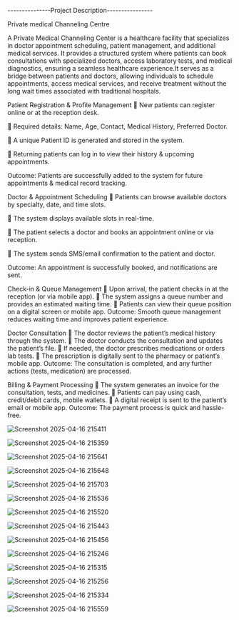 ---------------Project Description----------------

Private medical Channeling Centre

A Private Medical Channeling Center is a healthcare facility that specializes in doctor appointment scheduling, patient management, and additional medical services. It provides a structured system where patients can book consultations with specialized doctors, access laboratory tests, and medical diagnostics, ensuring a seamless healthcare experience.It serves as a bridge between patients and doctors, allowing individuals to schedule appointments, access medical services, and receive treatment without the long wait times associated with traditional hospitals.

Patient Registration & Profile Management
🔹 New patients can register online or at the reception desk.

🔹 Required details: Name, Age, Contact, Medical History, Preferred Doctor.

🔹 A unique Patient ID is generated and stored in the system.

🔹 Returning patients can log in to view their history & upcoming appointments.

 Outcome: Patients are successfully added to the system for future appointments & medical record tracking.

Doctor & Appointment Scheduling
🔹 Patients can browse available doctors by specialty, date, and time slots.

🔹 The system displays available slots in real-time.

🔹 The patient selects a doctor and books an appointment online or via reception.

🔹 The system sends SMS/email confirmation to the patient and doctor.

 Outcome: An appointment is successfully booked, and notifications are sent.

Check-in & Queue Management
🔹 Upon arrival, the patient checks in at the reception (or via mobile app).
🔹 The system assigns a queue number and provides an estimated waiting time.
🔹 Patients can view their queue position on a digital screen or mobile app.
 Outcome: Smooth queue management reduces waiting time and improves patient experience.

Doctor Consultation
🔹 The doctor reviews the patient’s medical history through the system.
🔹 The doctor conducts the consultation and updates the patient’s file.
🔹 If needed, the doctor prescribes medications or orders lab tests.
🔹 The prescription is digitally sent to the pharmacy or patient’s mobile app.
 Outcome: The consultation is completed, and any further actions (tests, medication) are processed.

Billing & Payment Processing
🔹 The system generates an invoice for the consultation, tests, and medicines.
🔹 Patients can pay using cash, credit/debit cards, mobile wallets.
🔹 A digital receipt is sent to the patient’s email or mobile app.
 Outcome: The payment process is quick and hassle-free.

![Screenshot 2025-04-16 215411](https://github.com/user-attachments/assets/4b0eb81b-ab2d-4850-a62c-0731d993b899)

![Screenshot 2025-04-16 215359](https://github.com/user-attachments/assets/20a03b00-2443-4f84-9e1f-b73c19dbcada)

![Screenshot 2025-04-16 215641](https://github.com/user-attachments/assets/435219e3-6cdf-4b32-b536-f81a01548058)

![Screenshot 2025-04-16 215648](https://github.com/user-attachments/assets/ee47f9a0-153d-4bb8-ad0e-31d9fcd27644)

![Screenshot 2025-04-16 215703](https://github.com/user-attachments/assets/66957940-1385-44a5-8952-50975b9600a3)

![Screenshot 2025-04-16 215536](https://github.com/user-attachments/assets/e4bfed27-e96c-48b7-bf98-9ea10044f44f)

![Screenshot 2025-04-16 215520](https://github.com/user-attachments/assets/583cd910-024f-4be9-b7e8-7209ed9dc58a)

![Screenshot 2025-04-16 215443](https://github.com/user-attachments/assets/3a15b99d-a9d7-48a3-a3ca-6fe1b2c06c23)

![Screenshot 2025-04-16 215456](https://github.com/user-attachments/assets/727f127d-3ca9-46dd-b232-5e8ac6d27293)

![Screenshot 2025-04-16 215246](https://github.com/user-attachments/assets/99f5392d-f782-4dac-a765-462421f2dbe4)

![Screenshot 2025-04-16 215315](https://github.com/user-attachments/assets/9ae6378d-76c5-48f5-aeef-87aca51ec3c6)

![Screenshot 2025-04-16 215256](https://github.com/user-attachments/assets/9098126d-f027-45ac-a541-8a4d5c4ca92c)

![Screenshot 2025-04-16 215334](https://github.com/user-attachments/assets/1e28d1d3-83bb-4515-ad8f-84e0b2a886f9)

![Screenshot 2025-04-16 215559](https://github.com/user-attachments/assets/59d5a1f2-a98c-4c01-a5b0-781803743956)
